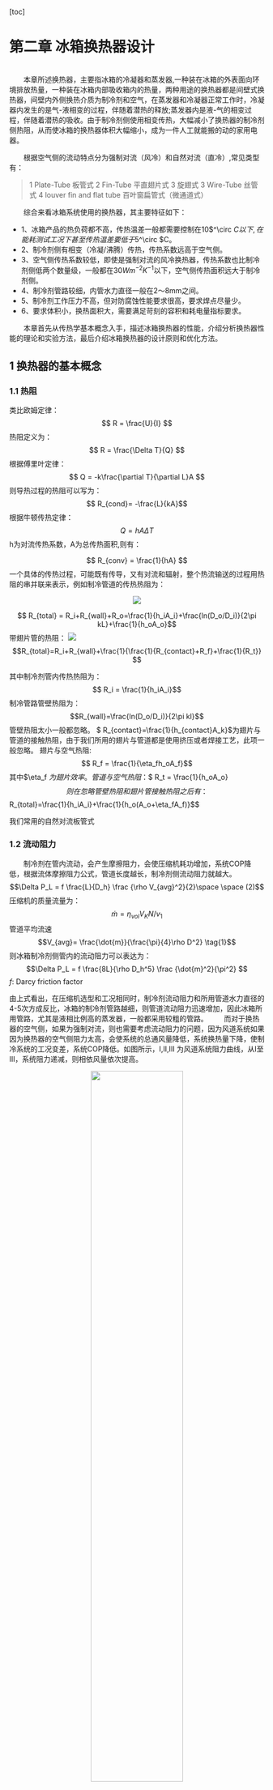 
[toc]
# 第二章 冰箱换热器设计
<br>
&emsp;&emsp;本章所述换热器，主要指冰箱的冷凝器和蒸发器,一种装在冰箱的外表面向环境排放热量，一种装在冰箱内部吸收箱内的热量，两种用途的换热器都是间壁式换热器，间壁内外侧换热介质为制冷剂和空气，在蒸发器和冷凝器正常工作时，冷凝器内发生的是气-液相变的过程，伴随着潜热的释放;蒸发器内是液-气的相变过程，伴随着潜热的吸收。由于制冷剂侧使用相变传热，大幅减小了换热器的制冷剂侧热阻，从而使冰箱的换热器体积大幅缩小，成为一件人工就能搬的动的家用电器。

&emsp;&emsp;根据空气侧的流动特点分为强制对流（风冷）和自然对流（直冷）,常见类型有：
>1 Plate-Tube   板管式
>2 Fin-Tube     平直翅片式
>3 旋翅式
>3 Wire-Tube    丝管式
>4 louver fin and flat tube 百叶窗扁管式（微通道式）

&emsp;&emsp;综合来看冰箱系统使用的换热器，其主要特征如下：
+ 1、冰箱产品的热负荷都不高，传热温差一般都需要控制在10$^\circ $C 以下,在能耗测试工况下甚至传热温差要低于5$^\circ $C。
+ 2、制冷剂侧有相变（冷凝/沸腾）传热，传热系数远高于空气侧。
+ 3、空气侧传热系数较低，即使是强制对流的风冷换热器，传热系数也比制冷剂侧低两个数量级，一般都在30$W  m^{-2}K^{-1}$以下，空气侧传热面积远大于制冷剂侧。
+ 4、制冷剂管路较细，内管水力直径一般在2～8mm之间。
+ 5、制冷剂工作压力不高，但对防腐蚀性能要求很高，要求焊点尽量少。
+ 6、要求体积小，换热面积大，需要满足苛刻的容积和耗电量指标要求。

&emsp;&emsp;本章首先从传热学基本概念入手，描述冰箱换热器的性能，介绍分析换热器性能的理论和实验方法，最后介绍冰箱换热器的设计原则和优化方法。




## 1 换热器的基本概念

### 1.1 热阻
类比欧姆定律：$$ R = \frac{U}{I} $$
热阻定义为：
$$ R = \frac{\Delta T}{Q} $$
根据傅里叶定律：
$$ Q = -k\frac{\partial T}{\partial L}A
$$
则导热过程的热阻可以写为：
$$ R_{cond}= -\frac{L}{kA}$$
根据牛顿传热定律：
$$ Q = hA\Delta T $$ h为对流传热系数，A为总传热面积,则有：

 $$ R_{conv} = \frac{1}{hA} $$
 一个具体的传热过程，可能既有传导，又有对流和辐射，整个热流输送的过程用热阻的串并联来表示，例如制冷管道的传热热阻为：
<center> <img src = "tube_heat_resistance.png"> </center>

$$ R_{total} = R_i+R_{wall}+R_o=\frac{1}{h_iA_i}+\frac{ln(D_o/D_i)}{2\pi kL}+\frac{1}{h_oA_o}$$
带翅片管的热阻：
<img src="fin_tube_resist.jpg">
$$R_{total}=R_i+R_{wall}+\frac{1}{\frac{1}{R_{contact}+R_f}+\frac{1}{R_t}}
$$

其中制冷剂管内传热热阻为：
$$ R_i = \frac{1}{h_iA_i}$$
制冷管路管壁热阻为：
$$R_{wall}=\frac{ln(D_o/D_i)}{2\pi kl}$$
管壁热阻太小一般都忽略。
$ R_{contact}=\frac{1}{h_{contact}A_k}$为翅片与管道的接触热阻，由于我们所用的翅片与管道都是使用挤压或者焊接工艺，此项一般忽略。
翅片与空气热阻:
$$ R_f = \frac{1}{\eta_fh_oA_f}$$其中$\eta_f $为翅片效率。
管道与空气热阻：$$ R_t = \frac{1}{h_oA_o}$$
则在忽略管壁热阻和翅片管接触热阻之后有：
$$R_{total}=\frac{1}{h_iA_i}+\frac{1}{h_o(A_o+\eta_fA_f)}$$

我们常用的自然对流板管式
### 1.2 流动阻力
&emsp;&emsp;制冷剂在管内流动，会产生摩擦阻力，会使压缩机耗功增加，系统COP降低，根据流体摩擦阻力公式，管道长度越长，制冷剂侧流动阻力就越大。
$$\Delta P_L = f \frac{L}{D_h} \frac {\rho V_{avg}^2}{2}\space \space (2)$$ 
压缩机的质量流量为：
$$\dot{m}= \eta_{vol}V_KN/v_1
$$ 
管道平均流速$$V_{avg}= \frac{\dot{m}}{\frac{\pi}{4}\rho D^2} \tag{1}$$
则冰箱制冷剂侧管内的流动阻力可以表达为：
$$\Delta P_L = f \frac{8L}{\rho D_h^5} \frac {\dot{m}^2}{\pi^2} $$ 
$f$: Darcy friction factor 

由上式看出，在压缩机选型和工况相同时，制冷剂流动阻力和所用管道水力直径的4-5次方成反比，冰箱的制冷剂管路越细，则管道流动阻力迅速增加，因此冰箱所用管路，尤其是液相比例高的蒸发器，一般都采用较粗的管路。
&emsp;&emsp;而对于换热器的空气侧，如果为强制对流，则也需要考虑流动阻力的问题，因为风道系统如果因为换热器的空气侧阻力太高，会使系统的总通风量降低，系统换热量下降，使制冷系统的工况变差，系统COP降低。如图所示，I,II,III 为风道系统阻力曲线，从I至III，系统阻力递减，则相依风量依次提高。

<center><img src = "fan_curve.png" width = "60%"></center>
&emsp;&emsp;我们常见的斜插式翅片蒸发器：其Darcyfriction factor可以表示为：

$$  f = a Re^\alpha \epsilon^\beta N^\gamma$$

其中$\epsilon$为翅片总面积与盘管空气侧面积的比值，$N$为盘管排数。
一般来讲，盘管排数越多，翅片越密，流速越快则流动阻力越大。虽然管道越长，翅片越多，则换热面积越大，但考虑到流动阻力的增加，对制冷系统的作用不一定都是正面的。
### 1.3 努塞尔数和$j$因子
&emsp;&emsp;努塞尔数表征了换热器表面的对流换热与导热之间的差异，其定义为：
$$ Nu_{D_h}= \frac {h_aD_h}{k}$$
在调整多项参数测量完换热器的换热量后，需要把数据整理成Nusselt数与各种无量纲数之间的经验公式，例如斜插式换热器的空气侧传热性能可以表示为：
$$ Nu_{D_h}= 0.162Re_D^{0.62}  Pr^{1/3} $$
使用努塞尔数可以很方便地计算换热器的在变工况下的实际性能参数。
在技术文献中，经常可以看到另一种无量纲$j$因子表示法：
$$ j = \frac{h_a}{G_a  C_{p_a}}Pr_a^{2/3} $$
而$$Re_{D_h}= G_a D_h/\mu $$
  $$ Pr= \frac{\mu C_{p_a}}{k_a}$$
则可以得到关系式为：
$$ j = \frac{Nu_{D_h}}{Re_{D_h}}Pr^{-1/3}$$
&emsp;&emsp;由于冰箱换热器的换热性能和空气侧流动性能都非常重要，在相关研究换热器文献中，一般都会给出努塞尔数和f因子,或者$j$,$f$因子的数据和拟合结果。
### 1.3 换热面积的扩展与翅片效率
&emsp;&emsp;我们通常使用的间壁式换热器的管道一般为圆管，圆管的几何特征就是周长最小的时候获得最大的截面积，所以圆管的内部和外部传热面积都很小，直接使用圆形管路来当换热器是非常不经济的,使用其它形状的管道，在水力直径不变的条件下，其管内和管外的换热面积会略有增加，但也远远达不到理想的强化传热的效果。

&emsp;&emsp;水力直径的定义：
$$ D_h =\frac{4 \cdot A_c} {p}$$
&emsp;&emsp;为了增大换热面积，最常用的方法就是对管道进行肋化，即增加翅片，用焊接、粘接和挤压的方法将翅片和管路紧密连接在一起，使接触热阻最小化，虽然翅片与传热流体之间的温差要小于管道与传热介质之间的温差，但由于翅片面积远大于圆管的外表面积，并且翅片也可以保证很高的效率，增加翅片能够获得大幅的换热面积的提升。
翅片效率的定义：$$ \eta_{fin}=\frac{Actual \space heat\space  transfer\space  rate\space  from\space  the\space  fin}{Ideal \space heat\space  transfer\space  rate\space  from\space  the\space  fin}$$
&emsp;&emsp;上式可以理解为：由于翅片与传热流体间的温差小于管道与传热流体之间的温差，为了方便计算，假设翅片面积与传热流体间的温差等于管道与流体间的温差，那么计算传热面积时翅片面积需要打得折扣就是翅片效率。
&emsp;&emsp;以空气侧传热为例，对于方形平板翅片，其翅片效率为：
<img src ="fin_gemetry.jpg">
$$ \eta_{f}=\frac{ tanh(mH)} {mH}$$
$$m = \sqrt{\frac{h_ap}{k_fA_c}}$$
由于通常翅片都很薄，即$L>>\delta_f$，则m可以简化为$m =\sqrt{\frac{2h_a}{k_f\delta_f}}$
$mH$为无量纲数，翅片效率$\eta_{fin}$随$mH$值大小变化如图，虽然加长翅片可以增大翅片换热面积，但可以看出，翅片越长效率越低，所以在进行换热器设计时，要根据计算结果选择合适的翅片高度和效率，冰箱换热器一般要求翅片效率在85%~90%之间。
<center> <img src = "fin_efficiency.png"> </center>

## 2 冰箱换热器的结构与性能
&emsp;&emsp;在设计一款新冰箱时，需要通盘考虑结构、制冷和电气等模块的设计，制冷系统不仅要实现小型化，少占空间，还要能够实现较强的换热能力，这就对制冷系统的换热器的设计提出了非常高的要求。
理想的换热器设计目标为：
 + 低热阻
+ 占据冰箱的箱内空间少
+ 制冷剂侧摩擦阻力小，压缩机耗功低
+ 空气侧阻力小系统风量大，风机消耗功率低
+ 材料消耗少，成本低
为了实现以上目标，在实际设计中，必须理解换热器的结构及其物理性能之间的关系，作出正确的取舍，实现性能、结构和成本之间的平衡。

### 2.1 换热器的热阻构成
&emsp;&emsp;无论是自然对流换热器还是强制对流换热器，其总热阻都可以表示为一个热阻网络图，主要包括“制冷剂-管内壁热阻$R_i$”、“管壁热阻$R_{wall}$”、：“管道-翅片接触热阻$R_{contact}$”、“管外侧-空气对流热阻$R_o$”，“翅片-空气对流热阻$R_f$”等几部分。（注意翅片指起到增加空气侧传热面积的表面，如侧板冷凝器的侧板也可称之为翅片）那么这么多热阻构成部分，究竟哪块的热阻是最大的？在实际的设计中，应当怎样去优化热阻，获得最高的性价比呢？
<img src="pl_hr.jpg">
板管式换热器热阻
&emsp;&emsp;在换热器设计当中，优化占比最大部分的热阻，才能够获得较好的强化传热效果。在冰箱用的换热器中，由于管壁很薄，$R_{wall}$忽略不计，由于管道和翅片（平板）都是使用挤压或者粘接的方法进行连接，其接触热阻一般都在1%以下，所以在计算中也不出现，对于冰箱产品使用的小型换热器，那就是强化空气侧传热热阻（$R_o+R_f$),以下将用实例介绍板管式换热器和翅片式换热器的热阻分析实例：
&emsp;&emsp;取板管式换热器一个最小的换热单元，管道长度为1m，管道规格为$\phi 8×0.75mm$，平板尺寸尺寸为$1000mm×60mm$，管内制冷剂侧传热系数为： $h_i=1000 Wm^{-2} K^{-1}$,自然对流空气侧传热系数$h_a = 10Wm^{-2} K^{-1}$,则总热阻计算如下：

计算所用参数：
|名称|代数符号|单位|数值|备注|
|:--:|:--:|:--:|:--:|:--:|
|管道长度|$L_t$|$m$|1||L_t
|翅片长度|$L_f = L_t$|$m$|1||
|翅片高度|$H_p$|$m$|$25e-3$||
|翅片厚度|$\delta_f$|$m$|$0.4e-3$||
|管道内径|$D_i$|$m$|$6.5e-3$||
|管道外径|$\phi_o$|$m$|$8.0e-3$||
|空气侧翅片面积|$A_f=2L_f\cdot H_p$|$m^2$|$50e-3$||
|空气侧管道面积|$A_o$|$m^2$|$0$||
|铝合金导热系数|$k_f$|$Wm^{-1}K^{-1}$|$227$|
|制冷剂侧传热系数|$h_i$|$Wm^{-2}K^{-1}$|$1000$|
|空气侧传热系数|$h_a$|$Wm^{-2}K^{-1}$|$10$|
|翅片效率|$\eta_f =\frac {tanh(mH)}{mH}$ $m= \sqrt{\frac{h}{k_f\delta_f}}$|$\%$|$97.7$|
|空气侧总传热面积|$A_{tot}=A_o+\eta_fA_f$|$m^2$|$48.85e-3$||
|制冷剂侧传热面积|$A_i=\pi\cdot D_i$|$m^2$|$2.04e-2$||
|制冷剂侧热阻|$R_i = \frac{1}{h_iA_i}$|$K/W$|$4.9e-2$|
|空气侧热阻|$R_o = \frac{1}{h_a(A_o+\eta_fA_f)}$|$K/W$|2.05|
|总热阻|$R_{t} = \frac{1}{h_iA_i}+\frac{1}{h_aA_{tot}}$|$K/W$|$2.07$|
|制冷剂侧热阻占比|$R_i/R_t$|$\%$|$2.3$|
|空气侧热阻占比|$R_o/R_t$|$\%$|$97.7$|

由上表可以看出，制冷剂侧热阻占比非常低，所以才用强化制冷剂侧传热的办法对总热阻贡献基本为0。
有很多人认为将铝管压扁，然后粘接到换热板面上，就能够大幅提升换热性能，这可能吗？
+ 扁管虽然面积比圆管大，但管道并不和空气直接接触，空气侧有效传热面积几乎无变化
+ 采用粘接方式的板管换热器，无论是侧板冷凝器或者冷柜绕管蒸发器，其接触热阻占比很小，在2%以下，因为铝箔起到了良好的粘接（降低接触热阻）和肋化（增强管道对板面的导热）的作用。如下图B和C，C状态扁管与侧板有4mm宽的接触面积，但使用有限元软件计算出的侧板温度分布与圆管贴铝箔相差无几；但观察A和B的差别就可以看出铝箔对增强侧板换热的重要作用。
<img src = "aluminiumfoil_effect.jpg">
#### 2.1.2 斜插式翅片
以双孔斜插翅片为例，一个最小的换热单元包括：4根长度5mm的管道，50*36.1的带双1字孔的翅片，其总热阻
|名称|代数符号|单位|数值|备注|
|:--:|:--:|:--:|:--:|:--:|
|管道长度|$L_t$|$m$|$5e-3$||
|管道间距|$P_t$|$m$|$22e-3$||
|翅片长度|$L_f = L_t$|$m$|$50e-3$||
|翅片高度|$L_p$|$m$|$38.1e-3$||
|翅片厚度|$\delta_f$|$m$|$1.5e-4$||
|管道内径|$D_i$|$m$|$6.5e-3$||
制冷剂侧传热面积|$A_i=\pi\cdot D_i$|$m^2$|$4.08e-04$||
|管道外径|$\phi_o$|$m$|$8.0e-3$||
|空气侧翅片面积|$A_f=2(L_f\cdot H_p-P_t\cdot D_i\cdot 2-2\cdot \pi D_i^2/4)$|$m^2$|$2.90e-3$||
|空气侧管道面积|$A_o$|$m^2$|$5.03e-4$||
|铝合金导热系数|$k_f$|$Wm^{-1}K^{-1}$|$227$|
|制冷剂侧传热系数|$h_i$|$Wm^{-2}K^{-1}$|$1000$|
|空气侧传热系数|$h_a$|$Wm^{-2}K^{-1}$|$20$|
|翅片效率|$\eta_f =\frac {tanh(mH)}{mH}$ $m= \sqrt{\frac{2h}{k_f\delta_f}}$|$\%$|$95.8$|
|空气侧总传热面积|$A_{tot}=A_o+\eta_fA_f$|$m^2$|$3.32e-3$||
|
|制冷剂侧热阻|$R_i = \frac{1}{h_iA_i}$|$K/W$|$2.45$|
|空气侧热阻|$R_o = \frac{1}{h_a(A_o+\eta_fA_f)}$|$K/W$|$20.3$|
|总热阻|$R_{t} = \frac{1}{h_iA_i}+\frac{1}{h_aA_{tot}}$|$K/W$|$22.75$|
|制冷剂侧热阻占比|$R_i/R_t$|$\%$|$11$|
|空气侧热阻占比|$R_o/R_t$|$\%$|$89$|
由上表可以看出，由于强制对流换热器空气侧传热系数高、空气侧传热面积大，所以制冷剂侧热阻占比比板管式换热器有提升，但也不到15%，所以对于常用的冰箱换热器，靠优化制冷剂侧热阻提升换热性能是缘木求鱼。

### 2.2 肋化传热设计
&emsp;&emsp;上节已经分析得出结论，冰箱换热器的热阻最大部分在空气侧，总占比在85%以上，那么优化换热器性能就有两种有效的方法，一种是提高空气侧的传热系数，另一种是增大空气侧传热面积。而对于常规的换热器设计，我们很难去增强空气侧传热系数，那么就只剩下增大空气侧传热面积这一条路。
&emsp;&emsp;无限制增加空气侧换热面积是不可能的，以板管式换热器为例，冰箱可以贴冷凝器的侧板面积是一定的，顶多在U壳顶部再贴部分盘管，冰柜内部可以贴蒸发器的面积也是有限的，最多可以贴5面，那么我们在设计蒸发器的时候，就只能在面积一定的条件下，使用最少的材料，实现最强的换热器性能。以翅片式蒸发器为例，冰箱在结构设计时留给换热器的安装空间是固定的，不可能无限制增加，那么就只能在有限的空间内实现尽可能多的换热面积，并且满足空气侧阻力的增加并不会明显影响系统的通风量和换热性能，保证系统在结霜状态下的可靠性。
&emsp;&emsp;本节以板管式换热器和翅片式换热器为例，介绍冰箱换热器的肋化设计的优化方法。
#### 2.2.1 板管式换热器的肋化
&emsp;&emsp; 冰箱用板管式换热器只有一面是和空气接触，另一面都在发泡层内，可以近似认为另一面是绝热的，那么空气侧换热面积可以认为是一个宽度为2R（R为制冷剂盘管的弯管半径），长度为$L_t$的“宽面条”，其空气侧传热面积为:
$$ A_t = \eta_f A_P=2\eta_fRL_t$$ 
$$ \eta_f = \frac{tanh(mR)}{mR}$$
$R$为盘管的弯管半径，$m=\sqrt{\frac{h_a}{k_f\delta_p}}$
如果是盘管冷凝器,贴附铝箔厚度为0.15mm和0.015mm，则计算结果如下:
<img src="pl_fin_eff.png">
由上图可以看出盘管的弯管半径对总翅片效率影响较大，在30~40mm之间都可以保证翅片效率在85%以上，由于弯管半径越小排列盘管越长对成本不利，所以不需要太高的肋化效率。
同时可以看出铝箔厚度对肋化效果有一定影响，但也不是太大，可以使用较薄较宽的铝箔。
相同的原理可以用于绕管冷冻蒸发器，无论内胆是金属还是塑料，盘管间距$2R$只要在40~60mm之间就能保证板管换热器的翅片效率在85%以上，不需要把盘管绕的铝箔都叠在一起，反而影响盘管的贴附效果。

#### 2.2.2 翅片式换热器的肋化
&emsp;&emsp;目前常用的翅片式1换热器有拉胀蒸发器、斜插蒸发器、旋翅式冷凝器和微通道冷凝器这4种。本节将给出每种换热器的翅片效率计算方法和影响换热面积的关键参数。
拉胀和斜插：
这两种蒸发器其基本结构如下：拉胀式管道排布为顺排，斜插式为叉排；拉胀式先把管道插入翅片中，然后胀管；斜插式把管道挤入翅片上的1字孔内；这两种换热器的热力性能基本接近，其空气侧传热系数，单位体积内的换热面积也非常接近，只要安装体积相同，两种换热器的热力性能差距不大。
&emsp;&emsp;这两种翅片的肋化效率可以使用施密特方法计算：
$$ \eta_f = \frac {tanh(mH)} {mH} $$
$$ m = \sqrt {\frac{2h}{k_f \delta_f}}$$
$$ H = \frac {D_h}{2}(\rho'-1)(1+0.35ln \rho')$$
对于顺排管束:
$$ \rho' = 1.28 \frac{B}{D_h}\sqrt{\frac{L}{B}-0.2} $$
对于叉排管束：
$$ \rho' = 1.27 \frac{B}{D_h}\sqrt{\frac{L}{B}-0.3} $$
两种翅片的几何参数如下：

|管径|	8|	8.3|
翅片间距	5	5
翅片热导率	227	227
翅片厚度	0.15	0.15
单元管长	5	5
管道数量	4	1
管外换热面积	502.6548246	130.3760951
翅片宽度	50	25
翅片高度	38.1	27
翅片面积	2904.93807	1241.787841
水平管距B	22	25
竖直管距	38.1	30
L	21.99778398	19.52562419
rho	2.921824898	2.938794941
H	10.57213508	11.08175334
ha	20	20
m	34.27452443	34.27452443
uf	0.958415646	0.954533675
总管外环热面积	3286.79292	1315.704407
单元体积	9525	3375
	0.345070123	0.367937138
在空气侧传热系数相同，翅片厚度、材质相同的情况下，从两种换热器的翅片效率，单位体积内的传热面积都非常接近，可以近似认为这两种换热器的性能是等效的。


### 2.3 风冷换热器的性能测量方法
&emsp;&emsp;风冷换热器性能一般使用开口式风洞换热器实验台进行测量，其图示如下：
<img src="experiment.jpg">
由调速风机和空气调节装置提供恒定温度和流量的入口空气，流经换热器与水浴装置换热（一般水浴换热可以设置为进出口温差1度或0.5度），然后通过孔板流出，在水浴进出口放置温度传感器，在风洞内部放置流量、温度、压力(压差)测量装置。可以测得换热量、总通风量、出风静压、动压和蒸发器压降等参数。  
总换热量：

$$ \dot{Q}=\frac{1}{2}(\dot{Q}_a+\dot{Q}_w)=\frac{1}{2}[\dot{m}_aC_{P,a}(T_{a,out}-T_{a,in})+\dot{m}_wC_{P,w}(T_{w,in}-T_{w,out})]$$
$$UA = \frac{1}{R_{tot}}=\frac{\dot{Q}}{F\Delta T_{lm}}=\frac{\dot{Q}ln[(T_w-T_{a,in})/(T_w-T_{a,out})]}{(T_w-T_{a,in})-(T_w-T_{a,out})} $$
如果水浴进出口温差小于1K，则可令$F=1$,可以用上式很方便地计算出换热器的总热阻，制冷剂侧热阻一般采用$Dittus—Bolter$公式进行计算，则有：
$$\frac{1}{UA}=\frac{1}{UA_w}+\frac{1}{h_a(A_o+\eta_fA_{fin})}$$
$$ h_a =\frac{1}{(A_o+\eta_fA_{fin})(\frac{1}{UA}-\frac{1}{UA_w})}$$
ha可以通过差值法求出精确值。
在换热器的空气侧上下游布置压差测量装置，则可以测量出空气侧的压差$\Delta P$,则摩擦因子可以使用下式进行计算：
$$ f = \frac{A_{min}}{A_o}\frac{\rho_a}{\rho_{a,in}}\{ \frac{2\Delta p_a \rho_{a,in}}{G_{a,max}^2}-(\frac{\rho_{a,in}}{\rho_{a,out}}-1)(1+\frac{A_{min}^2}{A_{face}^2})   \}$$
改变实验输入变量或者改变换热器的几何参数，测量出多组$h_a$,$f$数据后，就可以使用最小二乘法整理出换热器的$j$,$f$因子与各种无量纲数之间的经验公式。如：
$$ j = 0.5685Re_a^{-0.4446}\epsilon^{-0.3824} $$
其中$\epsilon$是翅片的肋化系数，N为管道排数。
$$ f = 5.9051Re_a^{-0.2973}\epsilon^{-0.7487}(N/2)^{-0.4379}
$$
需要注意的是，冰箱换热器的空气侧通风量一般都不高，通常都在$50m^3/h$以下，即不到$30cfm$,$1cfm = 1.73m^3/h$流速较低，和空调等高通风量的换热器有很大差异。
冰箱换热器的空气侧传热性能和流动阻力特性对冰箱系统的设计都很重要。传热性能差，也许只需要在压缩机或者其它部件上增加成本补偿便可;如果换热器的流动阻力大，则有可能造成系统通风量大幅降低，系统性能和可靠性大幅降低。

### 2.3.2 如何根据整机实验数据分析换热器性能
主要根据空气温度与蒸发器温度之间的差值来判断换热器性能的好坏，即在冷凝器侧，比较冷凝器与环温的差值；在蒸发器侧，在冷冻室单独循环时冷冻室空气温度与蒸发温度的差值。
也可以通过箱体拉低温运行至平衡态，即蒸发、冷凝温度恒定后，使用压缩机性能曲线，根据采集到的冷凝、蒸发、回气，过冷温度的数据计算出蒸发侧的制冷量和冷凝器侧的散热量，再除以蒸发端和冷凝端的传热温差，得到名义上的冷凝器和蒸发器热阻。

## 3 常见换热器的设计思路
&emsp;&emsp;冰箱换热器设计的核心目标就是：
><h2>在有限的空间内如何使用尽量少的材料使换热器的热阻最小化</h2>
针对不同类型的换热器，优化性能，降低成本的方法略有差别，但原理上基本相同，以下就目前最常用的四种换热器类型做简单介绍：
### 3.1 板管式
&emsp;&emsp;板管式换热器是最常见的直冷式换热器类型，当冷凝器使用时贴在冰箱的侧板上；当蒸发器使用时贴在冰箱内胆上，其结构特点如下：
+ 将冰箱外/内表面作为传热表面，制冷剂管道并不直接和空气换热，总换热面积为：$A_{tot}=\eta_{f_{pl}}A_{surface}$
+ 基本都是预装在箱体发泡层内，不占用箱体的容积，但会增加箱体的热负荷
+ 制冷剂管道与换热表面靠铝箔或胶水压合粘结在一起，铝箔起到了减小接触热阻、增大传热系数的作用。
+ 制冷剂管道的水力直径对总换热面积影响不大，但对于制冷剂侧流动阻力影响较大，一般当冷凝器使用时可以选择较小的直径$\phi_c>2.5mm$，当蒸发器使用时水力直径要大一些，一般在$\phi_e>5mm$
+ 基本上当箱体结构设计确定，可以贴附制冷管路的最大表面积也就确定了，要增加换热面积就只能靠提高换热器表面的“翅片效率”，当然盘管间距越小翅片效率越高，但同时消耗管材也会增加，需要在性能和成本之间取得一个平衡。

### 3.1.1 板管式换热器的翅片效率
&emsp;&emsp;根据冰箱系统的特点，当热阻变化幅度在5%左右时，冰箱性能差异很小，所以板管式换热器的翅片效率不需要太高，在$85 \% -90\%$之间即可。
&emsp;&emsp; 调节冰箱表面的翅片效率主要靠调整管道的排列间距，根据翅片效率计算公式，盘管间距对翅片效率影响较大
$$ \eta_{f_pl} =\frac{tanh(mR)} {mR}$$
贴附铝箔厚度对翅片效率有一定影响，但也不会造成换热面积产品较大差异$(>10\%)$
<img src="pl_fin_eff2.png">
&emsp;&emsp;总结板管换热器的设计要点如下：
1、充分利用可以贴附换热器的表面，但需要平衡箱体的热负荷是否增加
2、管道和平板的接触热阻占比较小，异形管道对性能没有帮助。
3、排布管道尽量均匀排布在换热表面上，但只需要保证85%以上的翅片效率即可，即盘管弯管半径在25~35mm之间。

### 3.2 平直翅片式
&emsp;&emsp;平直翅片式指常用的斜插和拉胀式换热器，通常在冰箱系统中只作为蒸发器使用，翅片为矩形，和管道通过挤压方式形成良好的热接触，这两种换热器的性能非常接近，在体积相同时可以互换使用。
#### 3.2.1 斜插和拉胀的空气侧传热性能
比较在相同通风量的情况下的换热性能
#### 3.2.2 斜插和拉胀的空气侧阻力

#### 3.2.3 结构设计与结霜

#### 3.2.4 设计核心要点：

翅片式换热器的设计要点：
1、尽量要设计较大的换热器预留空间，要在有限的空间内排布尽量多的翅片。
2、翅片密度不能太密，$f_p>=5mm$管道排布间距只需要起到良好的肋化肋化效果就行了，保证翅片效率>90%即可，不需要太多管道。
3、翅片的迎风面积是空气侧流阻设计的关键参数，面积小了则空气流速加快，阻力迅速增加。
4、非连续短翅片具有低流动阻力的特性，在遇到空气侧阻力较大的场合可以使用。

### 3.3 旋翅式
&emsp;&emsp;旋翅式换热器是在运动的管道表面缠绕方形翅片加工成的螺旋式翅片换热器，通常用作冰箱的冷凝器，见下图：
其表面积计算如下：
$L$: 管道长度
$f_P$: 翅片间距
$H$: 翅片宽度
$r_0$:管道外径
$$ A_{tot}= 2\pi \cdot r_0 \cdot L+ \frac{2\pi \cdot (r_e^2-r_0^2) \cdot L}{f_P} \cdot \eta_f $$
旋翅式可以借用使用圆环翅片的效率计算公式：
$$ \eta_f = \frac{2r_0B_1}{m(r_e^2-r_0^2)}
$$$$ B_1= \frac {I_1(mr_e)K_1(mr_0)-K_1(mr_e)I_1(mr_0)} {I_0(mr_0)K_1(mr_e)+I_1(mr_e)K_0(mr_0)}$$
其中$I_1,I_0,K_1,K_0$均为贝塞尔函数。
按照上述公式，代入常规旋翅式换热器参数：
$r_0 = 2.38mm$, $f_p = 5mm$,管道长度$L=1000mm$，则有：
<center><img src = "area_&_fin_efficicency.png"></center>

目前我们使用的常规旋翅的 $r_e=7.5mm $，其翅片效率仍然很高,可以适当提高其翅片高度，从而获得更大的换热面积，如$r_e = 7.5mm$，换热面积会增大30%以上，同时仍然保持较高的换热效率。
<img src= "cir_fin_7.5mm.png">
<img src = "cir_fin_9.5mm.png">
设计旋翅式的原则:
1、总换热面积和管道长度成正比，和翅片间距成反比；
2、用作冰箱冷凝器，可以提高绕翅的宽度以降低管道长度，在同等换热面积的条件下减小材料消耗。
3、尽量在满足加工工艺要求的前提下，使用较薄的铝带或钢带来进行绕翅。

### 3.4 扁平管百叶窗式（微通道式）
&emsp;&emsp;常见的“微通道换热器”，指使用扁平多孔管（口琴管）钎焊百叶窗式翅片的换热器，这种换热器具有如下特点：

1、使用扁管减小了换热器的轮廓阻力
2、使用百叶窗翅片增强湍流效应，增强空气侧传热
3、和圆管翅片换热器相比，扁管下游尾流区域的换热性能并不会下降
4、翅片法向与空气流向垂直，翅片间距很小
#### 3.4.1 为什么扁管换热器性能好，是空气侧1还是制冷剂侧
#### 3.4.2 微通道换热器的设计和匹配
#### 3.4.3 微通道换热器的阻力和传热特性



## 4 换热器的优化设计思路
1、增大空气侧传热面积
2、